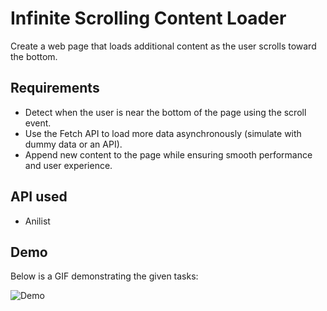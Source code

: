 # Infinite Scrolling Content Loader

 Create a web page that loads additional content as the user scrolls toward the bottom.

## Requirements
- Detect when the user is near the bottom of the page using the scroll event.
- Use the Fetch API to load more data asynchronously (simulate with dummy data or an API).
- Append new content to the page while ensuring smooth performance and user experience.

## API used
- Anilist

## Demo
Below is a GIF demonstrating the given tasks:

![Demo](./output/demo.gif)